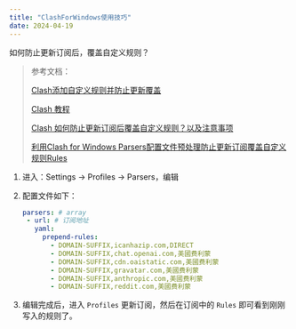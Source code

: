 ```yaml
---
title: "ClashForWindows使用技巧"
date: 2024-04-19
---
```


如何防止更新订阅后，覆盖自定义规则？

> 参考文档：
>
> [Clash添加自定义规则并防止更新覆盖](https://yang-zi.com/ctjzdygzbfzgxfg/)
>
> [Clash 教程](https://www.codein.icu/clashtutorial/)
>
> [Clash 如何防止更新订阅后覆盖自定义规则？以及注意事项](https://blog.fengsweb.top/archives/clash22)
>
> [利用Clash for Windows Parsers配置文件预处理防止更新订阅覆盖自定义规则Rules](https://xin.im/2022.html)

1. 进入：Settings -> Profiles -> Parsers，编辑

2. 配置文件如下：

   ```yml
   parsers: # array
    - url: # 订阅地址
      yaml:
        prepend-rules:
          - DOMAIN-SUFFIX,icanhazip.com,DIRECT
          - DOMAIN-SUFFIX,chat.openai.com,美國费利蒙
          - DOMAIN-SUFFIX,cdn.oaistatic.com,美國费利蒙
          - DOMAIN-SUFFIX,gravatar.com,美國费利蒙
          - DOMAIN-SUFFIX,anthropic.com,美國费利蒙
          - DOMAIN-SUFFIX,reddit.com,美國费利蒙
   ```

3. 编辑完成后，进入 `Profiles` 更新订阅，然后在订阅中的 `Rules` 即可看到刚刚写入的规则了。



